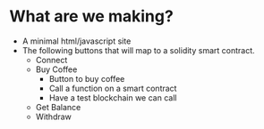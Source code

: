 # What are we making?

- A minimal html/javascript site
- The following buttons that will map to a solidity smart contract.
    - Connect
    - Buy Coffee
        - Button to buy coffee
        - Call a function on a smart contract
        - Have a test blockchain we can call
    - Get Balance
    - Withdraw